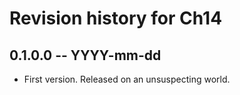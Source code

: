 # Revision history for Ch14

## 0.1.0.0 -- YYYY-mm-dd

* First version. Released on an unsuspecting world.

